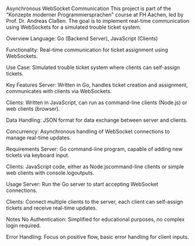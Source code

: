 Asynchronous WebSocket Communication
This project is part of the "Konzepte moderner Programmiersprachen" course at FH Aachen, led by Prof. Dr. Andreas Claßen. The goal is to implement real-time communication using WebSockets for a simulated trouble ticket system.

Overview
Language: Go (Backend Server), JavaScript (Clients)

Functionality: Real-time communication for ticket assignment using WebSockets.

Use Case: Simulated trouble ticket system where clients can self-assign tickets.

Key Features
Server: Written in Go, handles ticket creation and assignment, communicates with clients via WebSockets.

Clients: Written in JavaScript, can run as command-line clients (Node.js) or web clients (browser).

Data Handling: JSON format for data exchange between server and clients.

Concurrency: Asynchronous handling of WebSocket connections to manage real-time updates.

Requirements
Server: Go command-line program, capable of adding new tickets via keyboard input.

Clients: JavaScript code, either as Node.jscommand-line clients or simple web clients with console.logoutputs.

Usage
Server: Run the Go server to start accepting WebSocket connections.

Clients: Connect multiple clients to the server, each client can self-assign tickets and receive real-time updates.

Notes
No Authentication: Simplified for educational purposes, no complex login required.

Error Handling: Focus on positive flow, basic error handling for client inputs.
